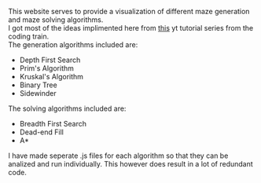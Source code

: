 This website serves to provide a visualization of different maze generation and maze solving algorithms.<br/>
I got most of the ideas implimented here from [this](https://www.youtube.com/watch?v=HyK_Q5rrcr4) yt tutorial series from the coding train.<br/>
The generation algorithms included are:
  * Depth First Search
  * Prim's Algorithm
  * Kruskal's Algorithm
  * Binary Tree
  * Sidewinder <br/>
  
The solving algorithms included are:
 * Breadth First Search
 * Dead-end Fill
 * A* 

I have made seperate .js files for each algorithm so that they can be analized and run individually. This however does result in a lot of redundant code.
 
